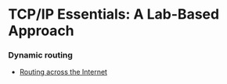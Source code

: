 # TCP/IP Essentials: A Lab-Based Approach

### Dynamic routing

* [Routing across the Internet](https://witestlab.poly.edu/blog/a-peek-into-internet-routing/)
